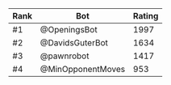 Rank|Bot|Rating
---|---|---
#1|@OpeningsBot|1997
#2|@DavidsGuterBot|1634
#3|@pawnrobot|1417
#4|@MinOpponentMoves|953
